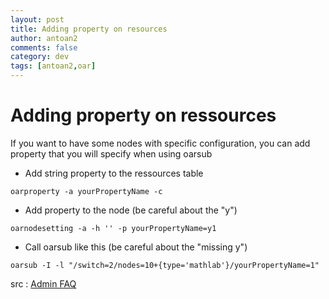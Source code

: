 ```yaml
---
layout: post
title: Adding property on resources
author: antoan2
comments: false
category: dev
tags: [antoan2,oar]
---
```



# Adding property on ressources

If you want to have some nodes with specific configuration, you can add property that you will specify when using oarsub

* Add string property to the ressources table
```
oarproperty -a yourPropertyName -c
```
* Add property to the node (be careful about the "y")
```
oarnodesetting -a -h '' -p yourPropertyName=y1
```
* Call oarsub like this (be careful about the "missing y")
```
oarsub -I -l "/switch=2/nodes=10+{type='mathlab'}/yourPropertyName=1"
```

src : [Admin FAQ](http://oar.imag.fr/docs/2.5/admin/faq.html)
